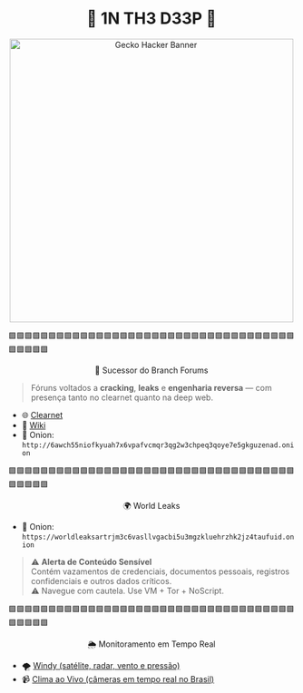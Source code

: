<h1 align="center">🐊 1N TH3 D33P 🐊</h1>

<p align="center">
  <img src="https://i.pinimg.com/1200x/e3/4e/07/e34e077343873454be40425920d5e339.jpg" width="500px" alt="Gecko Hacker Banner">
</p>

🟩🟩🟩🟩🟩🟩🟩🟩🟩🟩🟩🟩🟩🟩🟩🟩🟩🟩🟩🟩🟩🟩🟩🟩🟩🟩🟩🟩🟩🟩🟩🟩🟩🟩🟩🟩🟩🟩🟩🟩🟩

<p align="center">
   🐾 Sucessor do Branch Forums
</p>

  > Fóruns voltados a **cracking**, **leaks** e **engenharia reversa** — com presença tanto no clearnet quanto na deep web.

  - 🌐 [Clearnet](https://crackfrm.com/index.php)  
  - 📜 [Wiki](https://kittyforums.wiki)  
  - 🧅 Onion: `http://6awch55niofkyuah7x6vpafvcmqr3qg2w3chpeq3qoye7e5gkguzenad.onion`


🟩🟩🟩🟩🟩🟩🟩🟩🟩🟩🟩🟩🟩🟩🟩🟩🟩🟩🟩🟩🟩🟩🟩🟩🟩🟩🟩🟩🟩🟩🟩🟩🟩🟩🟩🟩🟩🟩🟩🟩🟩

<p align="center">
  🌍 World Leaks
</p>

  - 🧅 Onion: `https://worldleaksartrjm3c6vasllvgacbi5u3mgzkluehrzhk2jz4taufuid.onion`

  > ⚠️ **Alerta de Conteúdo Sensível**  
  > Contém vazamentos de credenciais, documentos pessoais, registros confidenciais e outros dados críticos.  
  > ⚠️ Navegue com cautela. Use VM + Tor + NoScript.


🟩🟩🟩🟩🟩🟩🟩🟩🟩🟩🟩🟩🟩🟩🟩🟩🟩🟩🟩🟩🟩🟩🟩🟩🟩🟩🟩🟩🟩🟩🟩🟩🟩🟩🟩🟩🟩🟩🟩🟩🟩

<p align="center">
  🌦️ Monitoramento em Tempo Real
</p>

  - 🌪️ [Windy (satélite, radar, vento e pressão)](https://www.windy.com/)  
  - 📹 [Clima ao Vivo (câmeras em tempo real no Brasil)](https://www.climaaovivo.com.br/)
